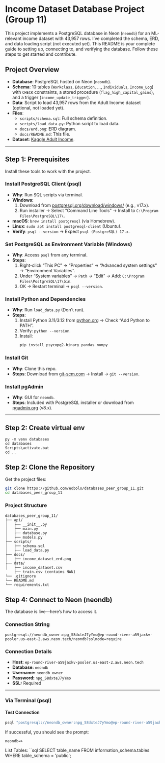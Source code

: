 # Income Dataset Database Project (Group 11)

This project implements a PostgreSQL database in Neon (`neondb`) for an ML-relevant income dataset with 43,957 rows. I’ve completed the schema, ERD, and data loading script (not executed yet). This README is your complete guide to setting up, connecting to, and verifying the database. Follow these steps to get started and contribute.

## Project Overview
- **Database**: PostgreSQL hosted on Neon (`neondb`).
- **Schema**: 10 tables (`Workclass`, `Education`, ..., `Individuals`, `Income_Log`) with `CHECK` constraints, a stored procedure (`flag_high_capital_gains`), and a trigger (`income_update_trigger`).
- **Data**: Script to load 43,957 rows from the Adult Income dataset (optional, not loaded yet).
- **Files**:
  - `scripts/schema.sql`: Full schema definition.
  - `scripts/load_data.py`: Python script to load data.
  - `docs/erd.png`: ERD diagram.
  - `docs/README.md`: This file.
- **Dataset**: [Kaggle Adult Income](https://www.kaggle.com/datasets/wenruliu/adult-income-dataset).

---

## Step 1: Prerequisites
Install these tools to work with the project.

### Install PostgreSQL Client (psql)
- **Why**: Run SQL scripts via terminal.
- **Windows**:
  1. Download from [postgresql.org/download/windows/](https://www.postgresql.org/download/windows/) (e.g., v17.x).
  2. Run installer → Select “Command Line Tools” → Install to `C:\Program Files\PostgreSQL\17\`.
- **macOS**: `brew install postgresql` (via Homebrew).
- **Linux**: `sudo apt install postgresql-client` (Ubuntu).
- **Verify**: `psql --version` → Expect `psql (PostgreSQL) 17.x`.

### Set PostgreSQL as Environment Variable (Windows)
- **Why**: Access `psql` from any terminal.
- **Steps**:
  1. Right-click “This PC” → “Properties” → “Advanced system settings” → “Environment Variables”.
  2. Under “System variables” → `Path` → “Edit” → Add: `C:\Program Files\PostgreSQL\17\bin`.
  3. OK → Restart terminal → `psql --version`.

### Install Python and Dependencies
- **Why**: Run `load_data.py` (Don't run).
- **Steps**:
  1. Install Python 3.11/3.12 from [python.org](https://www.python.org/downloads/) → Check “Add Python to PATH”.
  2. Verify: `python --version`.
  3. Install:
     ```bash
     pip install psycopg2-binary pandas numpy
     ```

### Install Git
- **Why**: Clone this repo.
- **Steps**: Download from [git-scm.com](https://git-scm.com/) → Install → `git --version`.

### Install pgAdmin
- **Why**: GUI for `neondb`.
- **Steps**: Included with PostgreSQL installer or download from [pgadmin.org](https://www.pgadmin.org/) (v8.x).

---


## Step 2: Create virtual env
```terminal
py -m venv databases
cd databases
Scripts\activate.bat
cd ..
```

## Step 2: Clone the Repository
Get the project files:
```bash
git clone https://github.com/eobolo/databases_peer_group_11.git
cd databases_peer_group_11
```

### Project Structure

```plaintext
databases_peer_group_11/
├── api/
│   ├── __init__.py
│   ├── main.py
│   ├── database.py
│   ├── models.py
├── scripts/
│   ├── schema.sql
│   ├── load_data.py
├── docs/
│   ├── income_dataset_erd.png
├── data/
│   ├── income_dataset.csv
    ├── train.csv (contains NAN)
└── .gitignore
└── README.md
└── requirements.txt
```

## Step 4: Connect to Neon (neondb)

The database is live—here’s how to access it.

### Connection String
```plaintext
postgresql://neondb_owner:npg_S8dxteJ7yYmo@ep-round-river-a59jaxkv-pooler.us-east-2.aws.neon.tech/neondb?sslmode=require
```


### Connection Details

- **Host:** `ep-round-river-a59jaxkv-pooler.us-east-2.aws.neon.tech`
- **Database:** `neondb`
- **Username:** `neondb_owner`
- **Password:** `npg_S8dxteJ7yYmo`
- **SSL:** Required
---

### Via Terminal (psql)

#### Test Connection

```bash
psql "postgresql://neondb_owner:npg_S8dxteJ7yYmo@ep-round-river-a59jaxkv-pooler.us-east-2.aws.neon.tech/neondb?sslmode=require"
```
If successful, you should see the prompt:
```plaintext
neondb=>
```

List Tables:
``sql
SELECT table_name FROM information_schema.tables WHERE table_schema = 'public';
```

